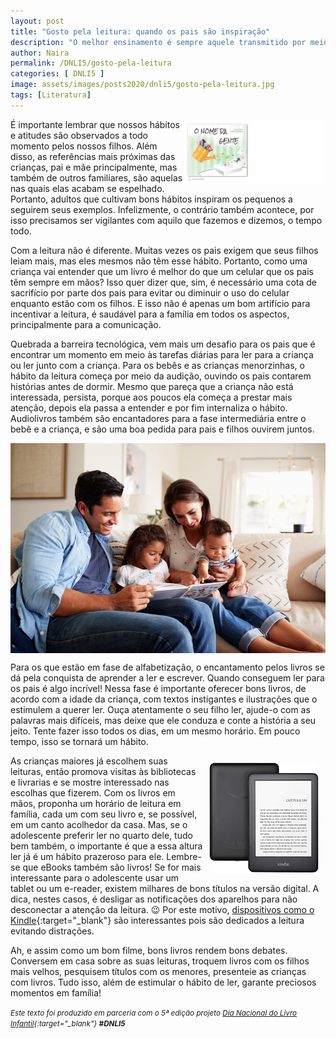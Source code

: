 ```yaml
---
layout: post
title: "Gosto pela leitura: quando os pais são inspiração"
description: "O melhor ensinamento é sempre aquele transmitido por meio do exemplo."
author: Naira
permalink: /DNLI5/gosto-pela-leitura
categories: [ DNLI5 ]
image: assets/images/posts2020/dnli5/gosto-pela-leitura.jpg
tags: [Literatura]
---
```

<style>
.onomegente {float: right; width: 45%;}
.kindle {float: right; width: 35%; padding:10px;}
.d5a10 {
  font-family: 'Crafty Girls', cursive;
  color:gray;
  font-weight: bold;
}
</style>
<a href="https://aprender.digital/"><img class="onomegente" src="/assets/images/o-nome-da-gente.gif" align="rigth"></a>
É importante lembrar que nossos hábitos e atitudes são observados a todo momento pelos nossos filhos. Além disso, as referências mais próximas das crianças, pai e mãe principalmente, mas também de outros familiares, são aquelas nas quais elas acabam se espelhado. Portanto, adultos que cultivam bons hábitos inspiram os pequenos a seguirem seus exemplos. Infelizmente, o contrário também acontece, por isso precisamos ser vigilantes com aquilo que fazemos e dizemos, o tempo todo.

Com a leitura não é diferente. Muitas vezes os pais exigem que seus filhos leiam mais, mas eles mesmos não têm esse hábito. Portanto, como uma criança vai entender que um livro é melhor do que um celular que os pais têm sempre em mãos? Isso quer dizer que, sim, é necessário uma cota de sacrifício por parte dos pais para evitar ou diminuir o uso do celular enquanto estão com os filhos. E isso não é apenas um bom artifício para incentivar a leitura, é saudável para a família em todos os aspectos, principalmente para a comunicação.

Quebrada a barreira tecnológica, vem mais um desafio para os pais que é encontrar um momento em meio às tarefas diárias para ler para a criança ou ler junto com a criança. Para os bebês e as crianças menorzinhas, o hábito da leitura começa por meio da audição, ouvindo os pais contarem histórias antes de dormir. Mesmo que pareça que a criança não está interessada, persista, porque aos poucos ela começa a prestar mais atenção, depois ela passa a entender e por fim internaliza o hábito. Audiolivros também são encantadores para a fase intermediária entre o bebê e a criança, e são uma boa pedida para pais e filhos ouvirem juntos. 

<img src="/assets/images/posts2020/dnli5/familia-lendo.jpg" style="display: block;margin-left: auto;margin-right: auto;">

Para os que estão em fase de alfabetização, o encantamento pelos livros se dá pela conquista de aprender a ler e escrever. Quando conseguem ler para os pais é algo incrível! Nessa fase é importante oferecer bons livros, de acordo com a idade da criança, com textos instigantes e ilustrações que o estimulem a querer ler. Ouça atentamente o seu filho ler, ajude-o com as palavras mais difíceis, mas deixe que ele conduza e conte a história a seu jeito. Tente fazer isso todos os dias, em um mesmo horário. Em pouco tempo, isso se tornará um hábito.

<a target="_blank" href="https://www.amazon.com.br/gp/product/B07FPX7SQZ/ref=as_li_tl?ie=UTF8&tag=greendot06-20&camp=1789&creative=9325&linkCode=as2&creativeASIN=B07FPX7SQZ&linkId=87917a359c6c587d36693bd56039fd51"><img class="kindle" src="/assets/images/posts2020/dnli5/kindle.webp" align="rigth" ></a>
As crianças maiores já escolhem suas leituras, então promova visitas às bibliotecas e livrarias e se mostre interessado nas escolhas que fizerem. Com os livros em mãos, proponha um horário de leitura em família, cada um com seu livro e, se possível, em um canto acolhedor da casa. Mas, se o adolescente preferir ler no quarto dele, tudo bem também, o importante é que a essa altura ler já é um hábito prazeroso para ele. Lembre-se que eBooks também são livros! Se for mais interessante para o adolescente usar um tablet ou um e-reader, existem milhares de bons títulos na versão digital. A dica, nestes casos, é desligar as notificações dos aparelhos para não desconectar a atenção da leitura. 😉 Por este motivo, [dispositivos como o Kindle](https://www.amazon.com.br/gp/product/B07FPX7SQZ/ref=as_li_tl?ie=UTF8&tag=greendot06-20&camp=1789&creative=9325&linkCode=as2&creativeASIN=B07FPX7SQZ&linkId=87917a359c6c587d36693bd56039fd51){:target="_blank"} são interessantes pois são dedicados a leitura evitando distrações.

Ah, e assim como um bom filme, bons livros rendem bons debates. Conversem em casa sobre as suas leituras, troquem livros com os filhos mais velhos, pesquisem títulos com os menores, presenteie as crianças com livros. Tudo isso, além de estimular o hábito de ler, garante preciosos momentos em família!

<small><i>Este texto foi produzido em parceria com o 5ª edição projeto [Dia Nacional do Livro Infantil](https://dnli.aprender.digital){:target="_blank"} **#DNLI5**</i></small>